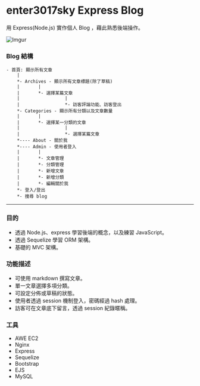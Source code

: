 # enter3017sky Express Blog

用 Express(Node.js) 實作個人 Blog ，藉此熟悉後端操作。

![Imgur](https://i.imgur.com/YqjYSWm.gif)

### Blog 結構

```
- 首頁: 顯示所有文章
    |
    *- Archives - 顯示所有文章標題(除了草稿)
    |       |
    |       *- 選擇某篇文章
    |                 |
    |                 *- 訪客評論功能、訪客登出
    *- Categories - 顯示所有分類以及文章數量
    |       |
    |       *- 選擇某一分類的文章
    |                 |
    |                 *- 選擇某篇文章
    *---- About - 關於我
    *---- Admin - 使用者登入
    |       |
    |       *- 文章管理
    |       *- 分類管理
    |       *- 新增文章
    |       *- 新增分類
    |       *- 編輯關於我
    *- 登入/登出
    *- 搜尋 blog
```

---

### 目的

- 透過 Node.js、express 學習後端的概念，以及練習 JavaScript。
- 透過 Sequelize 學習 ORM 架構。
- 基礎的 MVC 架構。

### 功能描述

- 可使用 markdown 撰寫文章。
- 單一文章選擇多項分類。
- 可設定分佈或草稿的狀態。
- 使用者透過 session 機制登入，密碼經過 hash 處理。
- 訪客可在文章底下留言，透過 session 紀錄暱稱。

### 工具

- AWE EC2
- Nginx
- Express
- Sequelize
- Bootstrap
- EJS
- MySQL
